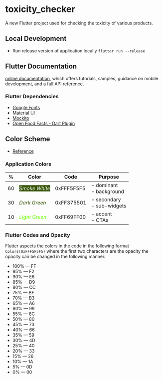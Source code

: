 # toxicity_checker

A new Flutter project used for checking the toxicity of various products.

## Local Development
* Run release version of application locally `flutter run --release`
## Flutter Documentation

[online documentation](https://flutter.dev/docs), which offers tutorials,
samples, guidance on mobile development, and a full API reference.

### Flutter Dependencies
* [Google Fonts](https://pub.dev/packages/google_fonts)
* [Material UI](https://docs.flutter.dev/development/ui/widgets/material)
* [Mockito](https://pub.dev/packages/mockito)
* [Open Food Facts - Dart Plugin](https://github.com/openfoodfacts/openfoodfacts-dart/blob/master/DOCUMENTATION.md)

## Color Scheme
* [Reference](https://uxdesign.cc/how-the-60-30-10-rule-saved-the-day-934e1ee3fdd8)
### Application Colors
| %  	| Color                                                                      	| Code    	| Purpose                      	|
|----	|----------------------------------------------------------------------------	|---------	|------------------------------	|
| 60 	| <span style="color:#F5F5F5;background-color:#375501"> *Smoke White*</span> 	| 0xFFF5F5F5| - dominant<br>- background   	|
| 30 	| <span style="color:#375501">*Dark Green*</span>                            	| 0xFF375501| - secondary<br>- sub-widgets 	|
| 10 	| <span style="color:#69FF00">*Light Green*</span>                           	| 0xFF69FF00| - accent<br>- CTAs           	|

### Flutter Codes and Opacity
Flutter aspects the colors in the code in the following format `Colors(0xFFF5F5F5)` where the first two characters are the opacity
the opacity can be changed in the following manner.

<ul dir="auto">
<li>100% — FF</li>
<li>95% — F2</li>
<li>90% — E6</li>
<li>85% — D9</li>
<li>80% — CC</li>
<li>75% — BF</li>
<li>70% — B3</li>
<li>65% — A6</li>
<li>60% — 99</li>
<li>55% — 8C</li>
<li>50% — 80</li>
<li>45% — 73</li>
<li>40% — 66</li>
<li>35% — 59</li>
<li>30% — 4D</li>
<li>25% — 40</li>
<li>20% — 33</li>
<li>15% — 26</li>
<li>10% — 1A</li>
<li>5% — 0D</li>
<li>0% — 00</li>
</ul>
